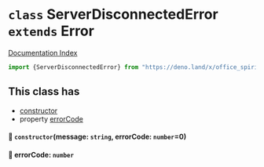 # `class` ServerDisconnectedError `extends` Error

[Documentation Index](../README.md)

```ts
import {ServerDisconnectedError} from "https://deno.land/x/office_spirit_mysql/v0.19.2/mod.ts"
```

## This class has

- [constructor](#-constructormessage-string-errorcode-number0)
- property [errorCode](#-errorcode-number)


#### 🔧 `constructor`(message: `string`, errorCode: `number`=0)



#### 📄 errorCode: `number`



